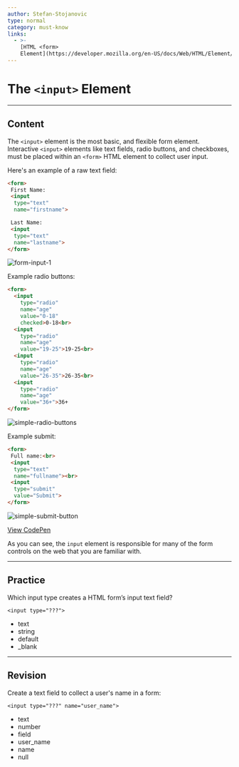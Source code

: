 ```yaml
---
author: Stefan-Stojanovic
type: normal
category: must-know
links:
  - >-
    [HTML <form>
    Element](https://developer.mozilla.org/en-US/docs/Web/HTML/Element/form){documentation}
---
```


# The `<input>` Element


---

## Content

The `<input>` element is the most basic, and flexible form element. Interactive `<input>` elements like text fields, radio buttons, and checkboxes, must be placed within an `<form>` HTML element to collect user input.

Here's an example of a raw text field:

```html
<form>
 First Name:
 <input
  type="text"
  name="firstname">

 Last Name:
 <input
  type="text"
  name="lastname">
</form>
```

![form-input-1](https://img.enkipro.com/3f93f71cd5cffd6b6379485b4775f740.png)

Example radio buttons:

```html
<form>
  <input
    type="radio"
    name="age"
    value="0-18"
    checked>0-18<br>
  <input
    type="radio"
    name="age"
    value="19-25">19-25<br>
  <input
    type="radio"
    name="age"
    value="26-35">26-35<br>
  <input
    type="radio"
    name="age"
    value="36+">36+
</form>
```

![simple-radio-buttons](https://img.enkipro.com/ca2acc311b7dd6afa4fc91a2ec415d05.png)

Example submit:

```html
<form>
 Full name:<br>
 <input
  type="text"
  name="fullname"><br>
 <input
  type="submit"
  value="Submit">
</form>
```

![simple-submit-button](https://img.enkipro.com/c81d300085b210f718524243aa4eea1c.png)

[View CodePen](https://codepen.io/enkidevs/pen/pZzGPJ)

As you can see, the `input` element is responsible for many of the form controls on the web that you are familiar with.


---

## Practice

Which input type creates a HTML form’s input text field?

`<input type="???">`

* text
* string
* default
* _blank


---

## Revision

Create a text field to collect a user's name in a form:

`<input type="???" name="user_name">`

* text
* number
* field
* user_name
* name
* null
